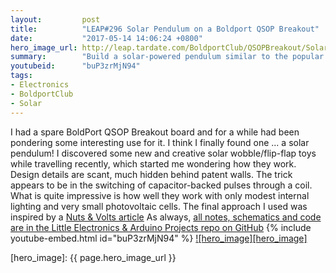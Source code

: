 ```yaml
---
layout:         post
title:          "LEAP#296 Solar Pendulum on a Boldport QSOP Breakout"
date:           "2017-05-14 14:06:24 +0800"
hero_image_url: http://leap.tardate.com/BoldportClub/QSOPBreakout/SolarPendulum/assets/construction_3.jpg
summary:        "Build a solar-powered pendulum similar to the popular solar wobble/flip-flop toys on the Boldport QSOP breakout board"
youtubeid:      "buP3zrMjN94"
tags:
- Electronics
- BoldportClub
- Solar
---
```


I had a spare BoldPort QSOP Breakout board and for a while had been pondering some interesting use for it.
I think I finally found one ... a solar pendulum!
I discovered some new and creative solar wobble/flip-flap toys while travelling recently, which started me wondering how they work.
Design details are scant, much hidden behind patent walls.
The trick appears to be in the switching of capacitor-backed pulses through a coil.
What is quite impressive is how well they work with only modest internal lighting and very small photovoltaic cells.
The final approach I used was inspired by a [Nuts & Volts article](http://nutsvolts.texterity.com/nutsvolts/201208/?folio=32&pg=32#pg32)
As always, [all notes, schematics and code are in the Little Electronics & Arduino Projects repo on GitHub][project]
{% include youtube-embed.html id="buP3zrMjN94" %}
[![hero_image][hero_image]][project]

[leap]: http://leap.tardate.com
[project]: https://github.com/tardate/LittleArduinoProjects/tree/master/BoldportClub/QSOPBreakout/SolarPendulum
[hero_image]: {{ page.hero_image_url }}
